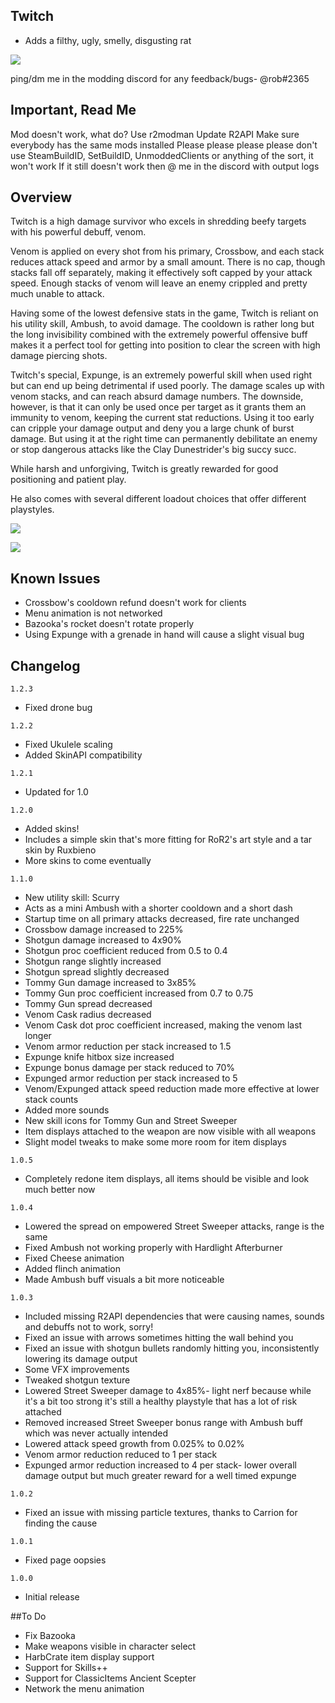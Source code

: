 ## Twitch
- Adds a filthy, ugly, smelly, disgusting rat

[![](https://cdn.discordapp.com/attachments/469291841859092488/721322400318226432/ass.png)]()

ping/dm me in the modding discord for any feedback/bugs- @rob#2365

## Important, Read Me
Mod doesn't work, what do?
Use r2modman
Update R2API
Make sure everybody has the same mods installed
Please please please please don't use SteamBuildID, SetBuildID, UnmoddedClients or anything of the sort, it won't work
If it still doesn't work then @ me in the discord with output logs

## Overview
Twitch is a high damage survivor who excels in shredding beefy targets with his powerful debuff, venom.

Venom is applied on every shot from his primary, Crossbow, and each stack reduces attack speed and armor by a small amount. There is no cap, though stacks fall off separately, making it effectively soft capped by your attack speed. Enough stacks of venom will leave an enemy crippled and pretty much unable to attack.

Having some of the lowest defensive stats in the game, Twitch is reliant on his utility skill, Ambush, to avoid damage. The cooldown is rather long but the long invisibility combined with the extremely powerful offensive buff makes it a perfect tool for getting into position to clear the screen with high damage piercing shots.

Twitch's special, Expunge, is an extremely powerful skill when used right but can end up being detrimental if used poorly. The damage scales up with venom stacks, and can reach absurd damage numbers. The downside, however, is that it can only be used once per target as it grants them an immunity to venom, keeping the current stat reductions. Using it too early can cripple your damage output and deny you a large chunk of burst damage. But using it at the right time can permanently debilitate an enemy or stop dangerous attacks like the Clay Dunestrider's big succy succ.

While harsh and unforgiving, Twitch is greatly rewarded for good positioning and patient play.

He also comes with several different loadout choices that offer different playstyles.

[![](https://cdn.discordapp.com/attachments/469291841859092488/721319328095404042/Screenshot_289.png)]()

[![](https://cdn.discordapp.com/attachments/469291841859092488/721322901378170930/unknown.png)]()

## Known Issues
- Crossbow's cooldown refund doesn't work for clients
- Menu animation is not networked
- Bazooka's rocket doesn't rotate properly
- Using Expunge with a grenade in hand will cause a slight visual bug

## Changelog
`1.2.3`
- Fixed drone bug

`1.2.2`
- Fixed Ukulele scaling
- Added SkinAPI compatibility

`1.2.1`
- Updated for 1.0

`1.2.0`
- Added skins!
- Includes a simple skin that's more fitting for RoR2's art style and a tar skin by Ruxbieno
- More skins to come eventually

`1.1.0`
- New utility skill: Scurry
- Acts as a mini Ambush with a shorter cooldown and a short dash
- Startup time on all primary attacks decreased, fire rate unchanged
- Crossbow damage increased to 225%
- Shotgun damage increased to 4x90%
- Shotgun proc coefficient reduced from 0.5 to 0.4
- Shotgun range slightly increased
- Shotgun spread slightly decreased
- Tommy Gun damage increased to 3x85%
- Tommy Gun proc coefficient increased from 0.7 to 0.75
- Tommy Gun spread decreased
- Venom Cask radius decreased
- Venom Cask dot proc coefficient increased, making the venom last longer
- Venom armor reduction per stack increased to 1.5
- Expunge knife hitbox size increased
- Expunge bonus damage per stack reduced to 70%
- Expunged armor reduction per stack increased to 5
- Venom/Expunged attack speed reduction made more effective at lower stack counts
- Added more sounds
- New skill icons for Tommy Gun and Street Sweeper
- Item displays attached to the weapon are now visible with all weapons
- Slight model tweaks to make some more room for item displays

`1.0.5`
- Completely redone item displays, all items should be visible and look much better now

`1.0.4`
- Lowered the spread on empowered Street Sweeper attacks, range is the same
- Fixed Ambush not working properly with Hardlight Afterburner
- Fixed Cheese animation
- Added flinch animation
- Made Ambush buff visuals a bit more noticeable

`1.0.3`
- Included missing R2API dependencies that were causing names, sounds and debuffs not to work, sorry!
- Fixed an issue with arrows sometimes hitting the wall behind you
- Fixed an issue with shotgun bullets randomly hitting you, inconsistently lowering its damage output
- Some VFX improvements
- Tweaked shotgun texture
- Lowered Street Sweeper damage to 4x85%- light nerf because while it's a bit too strong it's still a healthy playstyle that has a lot of risk attached
- Removed increased Street Sweeper bonus range with Ambush buff which was never actually intended
- Lowered attack speed growth from 0.025% to 0.02%
- Venom armor reduction reduced to 1 per stack
- Expunged armor reduction increased to 4 per stack- lower overall damage output but much greater reward for a well timed expunge

`1.0.2`
- Fixed an issue with missing particle textures, thanks to Carrion for finding the cause

`1.0.1`
- Fixed page oopsies

`1.0.0`
- Initial release

##To Do
- Fix Bazooka
- Make weapons visible in character select
- HarbCrate item display support
- Support for Skills++
- Support for ClassicItems Ancient Scepter
- Network the menu animation